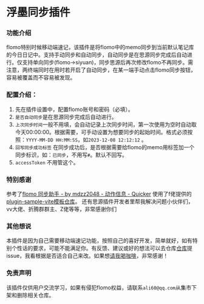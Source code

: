# 浮墨同步插件

### 功能介绍
flomo特别时候移动端速记，该插件是将flomo中的memo同步到当前默认笔记库的今日日记中。支持手动同步和自动同步，自动同步是在思源同步完成后自动进行。仅支持单向同步(flomo→siyuan)，同步思源后再次修改flomo不再同步。需注意，两终端同时在用时若开启了自动同步，在某一端手动点击flomo同步按钮，容易被覆盖而不容易被发现。

### 配置介绍：
1. 先在插件设置中，配置flomo账号和密码（必填）。
2. `是否自动同步`是在思源同步完成后自动进行。
3. `上次同步时间`一般不用填，会自动记录上次同步时间，第一次使用为空时自动取今天00:00:00。根据需要，可手动设置为想要同步的起始时间。格式必须按照：`YYYY-MM-DD HH:MM:SS`，如`2023-12-08 12:12:12` 。
4. `回写同步成功标签` 在同步成功后，是否根据需要给flomo的memo用标签加一个同步标识，如：`已同步`，不用写`#`。默认不回写。
5. `accessToken` 不用管这个。

### 特别感谢
参考了[flomo 同步助手 - by mdzz2048 - 动作信息 - Quicker](https://getquicker.net/Sharedaction?code=02ed5443-2dc2-47a1-2ed0-08db2d92bfe7) 
使用了f佬提供的[plugin-sample-vite模板仓库](https://github.com/frostime/plugin-sample-vite)。
还有思源插件开发者里帮我解决问题小伙伴们，vv大佬、折腾群群主、Z佬等等，非常感谢你们

### 其他想说
本插件是因为自己需要移动端速记功能，按照自己的喜好开发，简单就好，如有特别个性话的要求，可能不能满足你。有反馈、建议或好的想法可以去仓库[仓库](https://github.com/winter60/plugin-flomo-sync)提issue，我看根据是否适合自己来改。如果想[请我喝咖啡](https://afdian.net/a/firework)，非常感谢！

### 免责声明
该插件仅供用户交流学习，如果有侵犯flomo权益，请联系`ali60@qq.com`从集市下架和删除相关仓库。